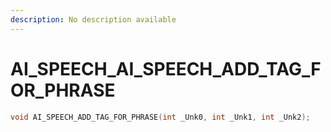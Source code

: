 ```yaml
---
description: No description available 
---
```


# AI_SPEECH\_AI_SPEECH_ADD_TAG_FOR_PHRASE

```cpp
void AI_SPEECH_ADD_TAG_FOR_PHRASE(int _Unk0, int _Unk1, int _Unk2);
```